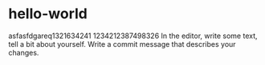 # hello-world
asfasfdgareq1321634241
1234212387498326
In the editor, write some text, tell a bit about yourself.
Write a commit message that describes your changes.
